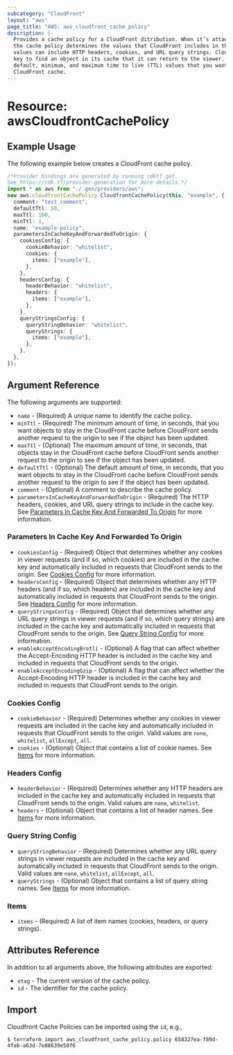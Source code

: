 ```yaml
---
subcategory: "CloudFront"
layout: "aws"
page_title: "AWS: aws_cloudfront_cache_policy"
description: |-
  Provides a cache policy for a CloudFront ditribution. When it’s attached to a cache behavior,
  the cache policy determines the values that CloudFront includes in the cache key. These
  values can include HTTP headers, cookies, and URL query strings. CloudFront uses the cache
  key to find an object in its cache that it can return to the viewer. It also determines the
  default, minimum, and maximum time to live (TTL) values that you want objects to stay in the
  CloudFront cache.
---
```


# Resource: awsCloudfrontCachePolicy

## Example Usage

The following example below creates a CloudFront cache policy.

```typescript
/*Provider bindings are generated by running cdktf get.
See https://cdk.tf/provider-generation for more details.*/
import * as aws from "./.gen/providers/aws";
new aws.cloudfrontCachePolicy.CloudfrontCachePolicy(this, "example", {
  comment: "test comment",
  defaultTtl: 50,
  maxTtl: 100,
  minTtl: 1,
  name: "example-policy",
  parametersInCacheKeyAndForwardedToOrigin: {
    cookiesConfig: {
      cookieBehavior: "whitelist",
      cookies: {
        items: ["example"],
      },
    },
    headersConfig: {
      headerBehavior: "whitelist",
      headers: {
        items: ["example"],
      },
    },
    queryStringsConfig: {
      queryStringBehavior: "whitelist",
      queryStrings: {
        items: ["example"],
      },
    },
  },
});

```

## Argument Reference

The following arguments are supported:

* `name` - (Required) A unique name to identify the cache policy.
* `minTtl` - (Required) The minimum amount of time, in seconds, that you want objects to stay in the CloudFront cache before CloudFront sends another request to the origin to see if the object has been updated.
* `maxTtl` - (Optional) The maximum amount of time, in seconds, that objects stay in the CloudFront cache before CloudFront sends another request to the origin to see if the object has been updated.
* `defaultTtl` - (Optional) The default amount of time, in seconds, that you want objects to stay in the CloudFront cache before CloudFront sends another request to the origin to see if the object has been updated.
* `comment` - (Optional) A comment to describe the cache policy.
* `parametersInCacheKeyAndForwardedToOrigin` - (Required) The HTTP headers, cookies, and URL query strings to include in the cache key. See [Parameters In Cache Key And Forwarded To Origin](#parameters-in-cache-key-and-forwarded-to-origin) for more information.

### Parameters In Cache Key And Forwarded To Origin

* `cookiesConfig` - (Required) Object that determines whether any cookies in viewer requests (and if so, which cookies) are included in the cache key and automatically included in requests that CloudFront sends to the origin. See [Cookies Config](#cookies-config) for more information.
* `headersConfig` - (Required) Object that determines whether any HTTP headers (and if so, which headers) are included in the cache key and automatically included in requests that CloudFront sends to the origin. See [Headers Config](#headers-config) for more information.
* `queryStringsConfig` - (Required) Object that determines whether any URL query strings in viewer requests (and if so, which query strings) are included in the cache key and automatically included in requests that CloudFront sends to the origin. See [Query String Config](#query-string-config) for more information.
* `enableAcceptEncodingBrotli` - (Optional) A flag that can affect whether the Accept-Encoding HTTP header is included in the cache key and included in requests that CloudFront sends to the origin.
* `enableAcceptEncodingGzip` - (Optional) A flag that can affect whether the Accept-Encoding HTTP header is included in the cache key and included in requests that CloudFront sends to the origin.

### Cookies Config

* `cookieBehavior` - (Required) Determines whether any cookies in viewer requests are included in the cache key and automatically included in requests that CloudFront sends to the origin. Valid values are `none`, `whitelist`, `allExcept`, `all`.
* `cookies` - (Optional) Object that contains a list of cookie names. See [Items](#items) for more information.

### Headers Config

* `headerBehavior` - (Required) Determines whether any HTTP headers are included in the cache key and automatically included in requests that CloudFront sends to the origin. Valid values are `none`, `whitelist`.
* `headers` - (Optional) Object that contains a list of header names. See [Items](#items) for more information.

### Query String Config

* `queryStringBehavior` - (Required) Determines whether any URL query strings in viewer requests are included in the cache key and automatically included in requests that CloudFront sends to the origin. Valid values are `none`, `whitelist`, `allExcept`, `all`.
* `queryStrings` - (Optional) Object that contains a list of query string names. See [Items](#items) for more information.

### Items

* `items` - (Required) A list of item names (cookies, headers, or query strings).

## Attributes Reference

In addition to all arguments above, the following attributes are exported:

* `etag` - The current version of the cache policy.
* `id` - The identifier for the cache policy.

## Import

Cloudfront Cache Policies can be imported using the `id`, e.g.,

```console
$ terraform import aws_cloudfront_cache_policy.policy 658327ea-f89d-4fab-a63d-7e88639e58f6
```
